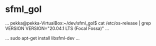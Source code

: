 # sfml_gol

...
pekka@pekka-VirtualBox:~/dev/sfml_gol$ cat /etc/os-release | grep VERSION
VERSION="20.04.1 LTS (Focal Fossa)"
...

...
sudo apt-get install libsfml-dev
...
